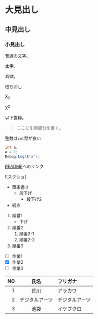 ﻿# 大見出し
## 中見出し
### 小見出し

普通の文字。

**太字**。

*斜体*。

~~取り消し~~

X<sub>2</sub>

X<sup>2</sup>

以下抜粋。

>ここに引用部分を書く。

整数は`int`型が良い

```cs
int a;
a = 1;
Debug.Log($"a");
```

[README](README.md)へのリンク

![スクショ]

- 箇条書き
  - 段下げ
    - 段下げ2
- 続き

1. 順番1
   - 下げ
1. 順番2
   1. 順番2-1
   1. 順番2-2
1. 順番3

- [ ] 作業1
- [x] 作業2
- [ ] 作業3

|NO|氏名|フリガナ|
|-:|:-:|:-|
|1|荒川|アラカワ|
|2|デジタルアーツ|デジタルアーツ|
|3|池袋|イケブクロ|


